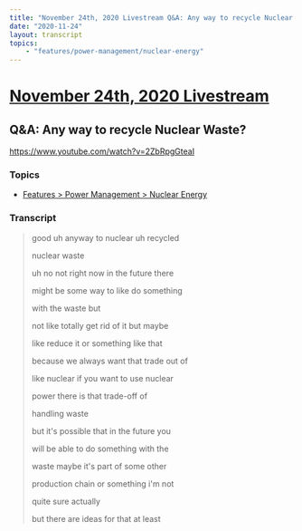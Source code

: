 ```yaml
---
title: "November 24th, 2020 Livestream Q&A: Any way to recycle Nuclear Waste?"
date: "2020-11-24"
layout: transcript
topics:
    - "features/power-management/nuclear-energy"
---
```

# [November 24th, 2020 Livestream](../2020-11-24.md)
## Q&A: Any way to recycle Nuclear Waste?
https://www.youtube.com/watch?v=2ZbRpgGteaI

### Topics
* [Features > Power Management > Nuclear Energy](../topics/features/power-management/nuclear-energy.md)

### Transcript

> good uh anyway to nuclear uh recycled
> 
> nuclear waste
> 
> uh no not right now in the future there
> 
> might be some way to like do something
> 
> with the waste but
> 
> not like totally get rid of it but maybe
> 
> like reduce it or something like that
> 
> because we always want that trade out of
> 
> like nuclear if you want to use nuclear
> 
> power there is that trade-off of
> 
> handling waste
> 
> but it's possible that in the future you
> 
> will be able to do something with the
> 
> waste maybe it's part of some other
> 
> production chain or something i'm not
> 
> quite sure actually
> 
> but there are ideas for that at least
> 
